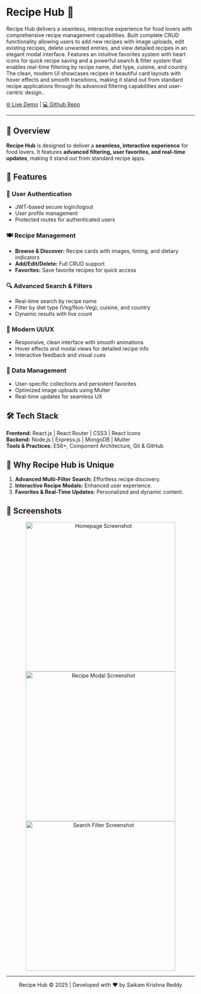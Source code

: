 # Recipe Hub 🍳

Recipe Hub delivers a seamless, interactive experience for food lovers with comprehensive recipe management capabilities. Built complete CRUD functionality allowing users to add new recipes with image uploads, edit existing recipes, delete unwanted entries, and view detailed recipes in an elegant modal interface. Features an intuitive favorites system with heart icons for quick recipe saving and a powerful search & filter system that enables real-time filtering by recipe name, diet type, cuisine, and country. The clean, modern UI showcases recipes in beautiful card layouts with hover effects and smooth transitions, making it stand out from standard recipe applications through its advanced filtering capabilities and user-centric design.</strong>.



  <a href="recipe-hub-gamma-seven.vercel.app">🌐 Live Demo</a> | 
  <a href="https://github.com/krishnareddy006/Recipe-Hub">💻 Github Repo</a> 


---

## 🚀 Overview

**Recipe Hub** is designed to deliver a **seamless, interactive experience** for food lovers. It features **advanced filtering, user favorites, and real-time updates**, making it stand out from standard recipe apps.  



## 🔑 Features

### 🔐 User Authentication
- JWT-based secure login/logout  
- User profile management  
- Protected routes for authenticated users  

### 🍽️ Recipe Management
- **Browse & Discover:** Recipe cards with images, timing, and dietary indicators  
- **Add/Edit/Delete:** Full CRUD support  
- **Favorites:** Save favorite recipes for quick access  

### 🔍 Advanced Search & Filters
- Real-time search by recipe name  
- Filter by diet type (Veg/Non-Veg), cuisine, and country  
- Dynamic results with live count  

### 🎨 Modern UI/UX
- Responsive, clean interface with smooth animations  
- Hover effects and modal views for detailed recipe info  
- Interactive feedback and visual cues  

### 💾 Data Management
- User-specific collections and persistent favorites  
- Optimized image uploads using Multer  
- Real-time updates for seamless UX  



## 🛠️ Tech Stack

**Frontend:** React.js | React Router | CSS3 | React Icons  
**Backend:** Node.js | Express.js | MongoDB | Multer  
**Tools & Practices:** ES6+, Component Architecture, Git & GitHub  



## 🌟 Why Recipe Hub is Unique
1. **Advanced Multi-Filter Search:** Effortless recipe discovery.  
2. **Interactive Recipe Modals:** Enhanced user experience.  
3. **Favorites & Real-Time Updates:** Personalized and dynamic content.  



## 📸 Screenshots

<p align="center">
  <img src="#" alt="Homepage Screenshot" width="400"/>
  <img src="#" alt="Recipe Modal Screenshot" width="400"/>
  <img src="#" alt="Search Filter Screenshot" width="400"/>
</p>

---

<p align="center">Recipe Hub © 2025 | Developed with ❤️ by Saikam Krishna Reddy</p>

